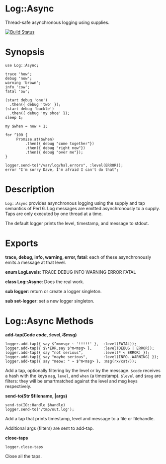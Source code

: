 Log::Async
==========
Thread-safe asynchronous logging using supplies.

[![Build Status](https://travis-ci.org/bduggan/p6-log-async.svg)](https://travis-ci.org/bduggan/p6-log-async)

Synopsis
========

```
use Log::Async;

trace 'how';
debug 'now';
warning 'brown';
info 'cow';
fatal 'ow';

(start debug 'one')
  .then({ debug 'two' });
(start debug 'buckle')
  .then({ debug 'my shoe' });
sleep 1;

my $when = now + 1;

for ^100 {
     Promise.at($when)
         .then({ debug "come together"})
         .then({ debug "right now"})
         .then({ debug "over me"});
}

logger.send-to("/var/log/hal.errors", :level(ERROR));
error "I'm sorry Dave, I'm afraid I can't do that";
```

Description
===========

`Log::Async` provides asynchronous logging using
the supply and tap semantics of Perl 6.  Log messages
are emitted asynchronously to a supply.  Taps are
only executed by one thread at a time.

The default logger prints the level, timestamp, and
message to stdout.

Exports
=======

**trace, debug, info, warning, error, fatal**: each of these
asynchronously emits a message at that level.

**enum LogLevels**: TRACE DEBUG INFO WARNING ERROR FATAL

**class Log::Async**: Does the real work.

**sub logger**: return or create a logger singleton.

**sub set-logger**: set a new logger singleton.

Log::Async Methods
==========

**add-tap(Code $code,:$level,:$msg)**
```
logger.add-tap({ say $^m<msg> ~ '!!!!!' },  :level(FATAL));
logger.add-tap({ $\*ERR.say $^m<msg> },     :level(DEBUG | ERROR));
logger.add-tap({ say "not serious",         :level(* < ERROR) });
logger.add-tap({ say "maybe serious",       :level(INFO..WARNING) });
logger.add-tap({ say "meow: " ~ $^m<msg> }, :msg(rx/cat/));
```

Add a tap, optionally filtering by the level or by the message.
`$code` receives a hash with the keys `msg`, `level`, and `when`
(a timestamp).  `$level` and `$msg` are filters: they will be
smartmatched against the level and msg keys respectively.

**send-to(Str $filename, |args)**
```
send-to(IO::Handle $handle)
logger.send-to('/tmp/out.log');
```
Add a tap that prints timestamp, level and message to a file or filehandle.

Additional args (filters) are sent to add-tap.

**close-taps**
```
logger.close-taps
```
Close all the taps.

